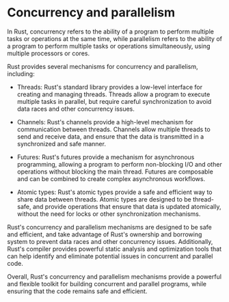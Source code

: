 # Concurrency and parallelism

In Rust, concurrency refers to the ability of a program to perform multiple tasks or operations at the same time, while parallelism refers to the ability of a program to perform multiple tasks or operations simultaneously, using multiple processors or cores.

Rust provides several mechanisms for concurrency and parallelism, including:

* Threads: Rust's standard library provides a low-level interface for creating and managing threads. Threads allow a program to execute multiple tasks in parallel, but require careful synchronization to avoid data races and other concurrency issues.

* Channels: Rust's channels provide a high-level mechanism for communication between threads. Channels allow multiple threads to send and receive data, and ensure that the data is transmitted in a synchronized and safe manner.

* Futures: Rust's futures provide a mechanism for asynchronous programming, allowing a program to perform non-blocking I/O and other operations without blocking the main thread. Futures are composable and can be combined to create complex asynchronous workflows.

* Atomic types: Rust's atomic types provide a safe and efficient way to share data between threads. Atomic types are designed to be thread-safe, and provide operations that ensure that data is updated atomically, without the need for locks or other synchronization mechanisms.

Rust's concurrency and parallelism mechanisms are designed to be safe and efficient, and take advantage of Rust's ownership and borrowing system to prevent data races and other concurrency issues. Additionally, Rust's compiler provides powerful static analysis and optimization tools that can help identify and eliminate potential issues in concurrent and parallel code.

Overall, Rust's concurrency and parallelism mechanisms provide a powerful and flexible toolkit for building concurrent and parallel programs, while ensuring that the code remains safe and efficient.
